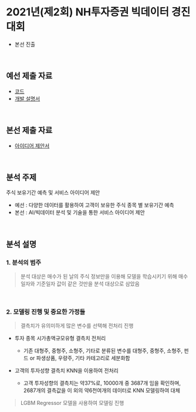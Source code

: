 # 2021년(제2회) NH투자증권 빅데이터 경진대회
- 본선 진출
<br>

## 예선 제출 자료

- [코드](https://github.com/sihyeon3523/2021-2nd-NH-Investment-Securities-Big-Data-Competition/blob/e2313ac880d09b2b3df0a3ec4178573eba56deb6/%EB%AA%A8%EB%8D%B8_%EC%BD%94%EB%93%9C.py) 
- [개발 설명서](https://github.com/sihyeon3523/2021-2nd-NH-Investment-Securities-Big-Data-Competition/blob/e2313ac880d09b2b3df0a3ec4178573eba56deb6/%EB%AA%A8%EB%8D%B8_%EC%84%A4%EB%AA%85.ipynb)
<br>

## 본선 제출 자료
- [아이디어 제안서](https://github.com/sihyeon3523/2021-2nd-NH-Investment-Securities-Big-Data-Competition/blob/b96ab76366752dbba72cc10d17d032a9fc1aafb3/%EB%AF%BC%ED%8A%B8%EB%A7%9B%EB%B3%B4%EB%9D%BC.pdf)
<br>

## 분석 주제
주식 보유기간 예측 및 서비스 아이디어 제안
- 예선 : 다양한 데이터를 활용하여 고객이 보유한 주식 종목 별 보유기간 예측
- 본선 : AI/빅데이터 분석 및 기술을 통한 서비스 아이디어 제안
<br>

## 분석 설명
### 1. 분석의 범주
> 분석 대상은 매수가 된 날의 주식 정보만을 이용해 모델을 학습시키기 위해 매수일자와 기준일자 값이 같은 것만을 분석 대상으로 삼았음
<br>

### 2. 모델링 진행 및 중요한 가정들
> 결측치가 유의미하게 많은 변수를 선택해 전처리 진행 
  - 투자 종목 시가총액규모유형 결측치 전처리 
    - 기존 대형주, 중형주, 소형주, 기타로 분류된 변수를 대형주, 중형주, 소형주, 펀드 or 파생상품, 우량주, 기타 카테고리로 세분화함 

  - 고객의 투자성향 결측치 KNN을 이용하여 전처리
    - 고객 투자성향의 결측치는 약37%로, 10000개 중 3687개 임을 확인하며, 2687개의 결측값을 이 외의 약6천여개의 데이터로 KNN 모델링하여 대체 

> LGBM Regressor 모델을 사용하여 모델링 진행
<br>
